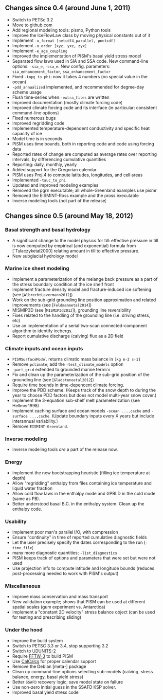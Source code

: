 ## Changes since 0.4 (around June 1, 2011)

  - Switch to PETSc 3.2
  - Move to github.com
  - Add regional modeling tools: pismo, Python tools
  - Improve the IceFlowLaw class by moving physical constants out of it
  - Implement `-o_format [netcdf4_parallel, pnetcdf]`
  - Implement `-o_order [xyz, yxz, zyx]`
  - Implement `-e_age_coupling`
  - Improved the implementation of PISM's basal yield stress model
  - Separated flow laws used in SIA and SSA code. New command-line
    options: `-sia_e`, `-ssa_e`. New config. parameters:
    `sia_enhancement_factor`, `ssa_enhancement_factor`
  - Fixed `-topg_to_phi`: now it takes 4 numbers (no special value in the ocean)
  - `-pdd_annualized` implemented, and recommended for degree-day scheme usage
  - Flush time-series when `-extra_files` are written
  - Improved documentation (mostly climate forcing code)
  - Improved climate forcing code and its interface (in particular:
    consistent command-line options)
  - Fixed numerous bugs
  - Improved regridding code
  - Implemented temperature-dependent conductivity and specific heat capacity of ice
  - Model time is in seconds
  - PISM uses time bounds, both in reporting code and code using forcing data
  - Reported rates of change are computed as average rates over
    reporting intervals, by differencing cumulative quantities
  - Reporting: daily, monthly, yearly
  - Added support for the Gregorian calendar
  - PISM uses Proj.4 to compute latitudes, longitudes, and cell areas
  - Implemented `-tauc_to_phi`
  - Updated and improved modeling examples
  - Removed the pgrn executable; all whole-Greenland examples use pismr
  - Removed the EISMINT-Ross example and the pross executable
  - Inverse modeling tools (not part of the release)

## Changes since 0.5 (around May 18, 2012)

### Basal strength and basal hydrology
  - A significant change to the model physics for till: effective
	pressure in till is now computed by empirical (and exponential)
	formula from [`Tulaczyketal2000] relating amount in till to effective
	pressure.
  - New subglacial hydrology model

### Marine ice sheet modeling
  - Implement a parameterization of the melange back pressure as a
	part of the stress boundary condition at the ice shelf front
  - Implement fracture density model and fracture-induced ice
    softening (see [`AlbrechtLevermann2012`])
  - Work on the sub-grid grounding line position approximation and
    related improvements (see [`Feldmannetal2014`])
  - MISMIP3D (see [`MISMIP3d2013`]), grounding line reversibility
  - Fixes related to the handling of the grounding line (i.e. driving stress, etc)
  - Use an implementation of a serial two-scan connected-component
    algorithm to identify icebergs.
  - Report cumulative discharge (calving) flux as a 2D field

### Climate inputs and ocean inputs
  - `PISMSurfaceModel` returns climatic mass balance in `[kg m-2 s-1]`
  - Remove `pclimate`; add the `-test_climate_models` option
  - `-part_grid` extended to grounded marine termini
  - Fix and clean up the parameterization of the sub-grid position of
    the grounding line (see [`Gladstoneetal2012`])
  - Require time bounds in time-depencent climate forcing.
  - Improve the PDD scheme. (Keeps track of the snow depth to during
    the year to choose PDD factors but does not model multi-year snow
    cover.)
  - Implement the 3-equation sub-shelf melt parameterization (see
    Hellmer1998)
  - Implement caching surface and ocean models `-ocean ...,cache` and
    `-surface ...,cache`. (Update boundary inputs every X years but
    include interannual variability.)
  - Remove `EISMINT-Greenland`.

### Inverse modeling
  - Inverse modeling tools *are* a part of the release now.

### Energy
  - Implement the new bootstrapping heuristic (filling ice temperature at depth)
  - Allow "regridding" enthalpy from files containing ice temperature
    and liquid water fraction
  - Allow cold flow laws in the enthalpy mode and GPBLD in the cold
    mode (same as PB).
  - Better understood basal B.C. in the enthalpy system. Clean up the enthalpy code.

### Usability
  - Implement poor man's parallel I/O, with compression
  - Ensure "continuity" in time of reported cumulative diagnostic fields
  - Let the user precisely specify the dates corresponding to the run (`-time_file`)
  - many more diagnostic quantities; `-list_diagnostics`
  - PISM keeps track of options and parameters that were set but were not used
  - Use projection info to compute latitude and longitude bounds
	(reduces post-processing needed to work with PISM's output)

### Miscellaneous
  - Improve mass conservation and mass transport
  - New validation example; shows that PISM can be used at different
	 spatial scales (gum experiment vs. Antarctica)
  - Implement a "constant 2D velocity" stress balance object (can be
    used for testing and prescribing sliding)

### Under the hood
  - Improve the build system
  - Switch to PETSC 3.3 or 3.4, stop supporting 3.2
  - Switch to [UDUNITS-2](http://www.unidata.ucar.edu/software/udunits/)
  - Require [FFTW-3](http://www.fftw.org) to build PISM
  - Use [CalCalcs](http://meteora.ucsd.edu/~pierce/calcalcs/) for proper calendar support
  - Remove the Debian [meta-] package
  - Clean up command-line options selecting sub-models (calving,
    stress balance, energy, basal yield stress)
  - Better `SSAFD` recovery logic; save model state on failure
  - Use non-zero initial guess in the SSAFD KSP solver.
  - Improved basal yield stress code
